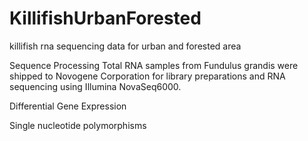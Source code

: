 # KillifishUrbanForested
killifish rna sequencing data for urban and forested area

Sequence Processing
Total RNA samples from Fundulus grandis were shipped to Novogene Corporation for library preparations and RNA sequencing using Illumina NovaSeq6000.


Differential Gene Expression


Single nucleotide polymorphisms
